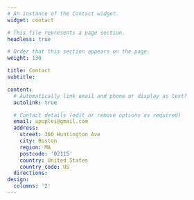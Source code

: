 ```yaml
---
# An instance of the Contact widget.
widget: contact

# This file represents a page section.
headless: true

# Order that this section appears on the page.
weight: 130

title: Contact
subtitle:

content:
  # Automatically link email and phone or display as text?
  autolink: true

  # Contact details (edit or remove options as required)
  email: upuplei@gmail.com
  address:
    street: 360 Huntington Ave
    city: Boston
    region: MA
    postcode: '02115'
    country: United States
    country_code: US
  directions:
design:
  columns: '2'
---
```

